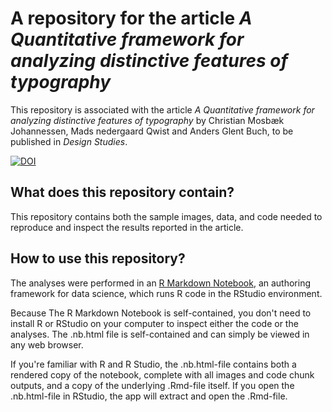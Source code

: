 # A repository for the article *A Quantitative framework for analyzing distinctive features of typography*

This repository is associated with the article *A Quantitative framework for analyzing distinctive features of typography* by Christian Mosbæk Johannessen, Mads nedergaard Qwist and Anders Glent Buch, to be published in *Design Studies*.

[![DOI](https://zenodo.org/badge/549730866.svg)](https://zenodo.org/badge/latestdoi/549730866)

## What does this repository contain?

This repository contains both the sample images, data, and code needed to reproduce and inspect the results reported in the article.

## How to use this repository?

The analyses were performed in an [R Markdown Notebook](https://rmarkdown.rstudio.com/lesson-10.html), an authoring framework for data science, which runs R code in the RStudio environment.

Because The R Markdown Notebook is self-contained, you don't need to install R or RStudio on your computer to inspect either the code or the analyses. The .nb.html file is self-contained and can simply be viewed in any web browser.

If you're familiar with R and R Studio, the .nb.html-file contains both a rendered copy of the notebook, complete with all images and code chunk outputs, and a copy of the underlying .Rmd-file itself. If you open the .nb.html-file in RStudio, the app will extract and open the .Rmd-file.